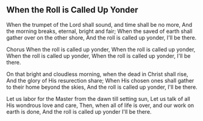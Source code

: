 ## When the Roll is Called Up Yonder 

When the trumpet of the Lord shall sound,
and time shall be no more,
And the morning breaks, eternal, bright and fair;
When the saved of earth shall gather
over on the other shore,
And the roll is called up yonder, I'll be there.

Chorus
When the roll is called up yonder,
When the roll is called up yonder,
When the roll is called up yonder,
When the roll is called up yonder, I'll be there.

On that bright and cloudless morning,
when the dead in Christ shall rise,
And the glory of His resurection share;
When His chosen ones shall gather
to their home beyond the skies,
And the roll is called up yonder, I'll be there.

Let us labor for the Master
from the dawn till setting sun,
Let us talk of all His wondrous love and care,
Then, when all of life is over,
and our work on earth is done,
And the roll is called up yonder I'll be there.